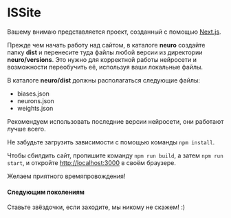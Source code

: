 # ISSite
Вашему внимаю представляется проект, созданный с помощью [Next.js](https://nextjs.org/).

Прежде чем начать работу над сайтом, в каталоге **neuro** создайте папку **dist** и перенесите туда файлы любой версии из директории **neuro/versions**. Это нужно для корректной работы нейросети и возможности переобучить её, используя ваши локальные файлы.

В каталоге **neuro/dist** должны располагаться следующие файлы:
- biases.json
- neurons.json
- weights.json

Рекомендуем использовать последние версии нейросети, они работают лучше всего.

Не забудьте загрузить зависимости с помощью команды `npm install`.

Чтобы сбилдить сайт, пропишите команду `npm run build`, а затем `npm run start`, и откройте [http://localhost:3000](http://localhost:3000) в своём браузере.

Желаем приятного времяпровождения!

#### Следующим поколениям
Ставьте звёздочки, если заходите, мы никому не скажем! :)
